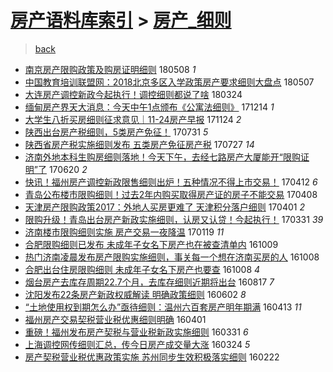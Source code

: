 [房产语料库索引](../../README.md)  > [房产_细则](房产_细则.md)
====
> [back](../README.md)

- [南京房产限购政策及购房证明细则](http://jkwz.applinzi.com/ittc/7100727031522395152.html#%E5%8D%97%E4%BA%AC%E6%88%BF%E4%BA%A7%E9%99%90%E8%B4%AD%E6%94%BF%E7%AD%96%E5%8F%8A%E8%B4%AD%E6%88%BF%E8%AF%81%E6%98%8E%E7%BB%86%E5%88%99) 180508 *1* 
- [中国教育培训联盟网：2018北京多区入学政策房产要求细则大盘点](http://jkwz.applinzi.com/ittc/7100391395397469195.html#%E4%B8%AD%E5%9B%BD%E6%95%99%E8%82%B2%E5%9F%B9%E8%AE%AD%E8%81%94%E7%9B%9F%E7%BD%91%EF%BC%9A2018%E5%8C%97%E4%BA%AC%E5%A4%9A%E5%8C%BA%E5%85%A5%E5%AD%A6%E6%94%BF%E7%AD%96%E6%88%BF%E4%BA%A7%E8%A6%81%E6%B1%82%E7%BB%86%E5%88%99%E5%A4%A7%E7%9B%98%E7%82%B9) 180507  
- [大连房产调控新政今起执行！调控细则都说了啥](http://jkwz.applinzi.com/ittc/7083991419079623697.html#%E5%A4%A7%E8%BF%9E%E6%88%BF%E4%BA%A7%E8%B0%83%E6%8E%A7%E6%96%B0%E6%94%BF%E4%BB%8A%E8%B5%B7%E6%89%A7%E8%A1%8C%EF%BC%81%E8%B0%83%E6%8E%A7%E7%BB%86%E5%88%99%E9%83%BD%E8%AF%B4%E4%BA%86%E5%95%A5) 180324  
- [缅甸房产界天大消息：今天中午1点颁布《公寓法细则》](http://jkwz.applinzi.com/ittc/7046915866153714705.html#%E7%BC%85%E7%94%B8%E6%88%BF%E4%BA%A7%E7%95%8C%E5%A4%A9%E5%A4%A7%E6%B6%88%E6%81%AF%EF%BC%9A%E4%BB%8A%E5%A4%A9%E4%B8%AD%E5%8D%881%E7%82%B9%E9%A2%81%E5%B8%83%E3%80%8A%E5%85%AC%E5%AF%93%E6%B3%95%E7%BB%86%E5%88%99%E3%80%8B) 171214 *1* 
- [大学生八折买房细则征求意见｜11-24房产早报](http://jkwz.applinzi.com/ittc/7039430232153523217.html#%E5%A4%A7%E5%AD%A6%E7%94%9F%E5%85%AB%E6%8A%98%E4%B9%B0%E6%88%BF%E7%BB%86%E5%88%99%E5%BE%81%E6%B1%82%E6%84%8F%E8%A7%81%EF%BD%9C11-24%E6%88%BF%E4%BA%A7%E6%97%A9%E6%8A%A5) 171124 *2* 
- [陕西出台房产税细则，5类房产免征！](http://jkwz.applinzi.com/ittc/6996463080572453904.html#%E9%99%95%E8%A5%BF%E5%87%BA%E5%8F%B0%E6%88%BF%E4%BA%A7%E7%A8%8E%E7%BB%86%E5%88%99%EF%BC%8C5%E7%B1%BB%E6%88%BF%E4%BA%A7%E5%85%8D%E5%BE%81%EF%BC%81) 170731 *5* 
- [陕西省房产税实施细则发布 五类房产免征房产税](http://jkwz.applinzi.com/ittc/6995117082470253584.html#%E9%99%95%E8%A5%BF%E7%9C%81%E6%88%BF%E4%BA%A7%E7%A8%8E%E5%AE%9E%E6%96%BD%E7%BB%86%E5%88%99%E5%8F%91%E5%B8%83+%E4%BA%94%E7%B1%BB%E6%88%BF%E4%BA%A7%E5%85%8D%E5%BE%81%E6%88%BF%E4%BA%A7%E7%A8%8E) 170727 *14* 
- [济南外地本科生购房细则落地！今天下午，去经七路房产大厦能开“限购证明”了](http://jkwz.applinzi.com/ittc/6981271008659899397.html#%E6%B5%8E%E5%8D%97%E5%A4%96%E5%9C%B0%E6%9C%AC%E7%A7%91%E7%94%9F%E8%B4%AD%E6%88%BF%E7%BB%86%E5%88%99%E8%90%BD%E5%9C%B0%EF%BC%81%E4%BB%8A%E5%A4%A9%E4%B8%8B%E5%8D%88%EF%BC%8C%E5%8E%BB%E7%BB%8F%E4%B8%83%E8%B7%AF%E6%88%BF%E4%BA%A7%E5%A4%A7%E5%8E%A6%E8%83%BD%E5%BC%80%E2%80%9C%E9%99%90%E8%B4%AD%E8%AF%81%E6%98%8E%E2%80%9D%E4%BA%86) 170620 *2* 
- [快讯！福州房产调控新政限售细则出炉！五种情况不得上市交易！](http://jkwz.applinzi.com/ittc/6955571524420502533.html#%E5%BF%AB%E8%AE%AF%EF%BC%81%E7%A6%8F%E5%B7%9E%E6%88%BF%E4%BA%A7%E8%B0%83%E6%8E%A7%E6%96%B0%E6%94%BF%E9%99%90%E5%94%AE%E7%BB%86%E5%88%99%E5%87%BA%E7%82%89%EF%BC%81%E4%BA%94%E7%A7%8D%E6%83%85%E5%86%B5%E4%B8%8D%E5%BE%97%E4%B8%8A%E5%B8%82%E4%BA%A4%E6%98%93%EF%BC%81) 170412 *6* 
- [青岛公布楼市限购细则！过去2年内购买取得房产证的房子不能交易](http://jkwz.applinzi.com/ittc/6954135458085864452.html#%E9%9D%92%E5%B2%9B%E5%85%AC%E5%B8%83%E6%A5%BC%E5%B8%82%E9%99%90%E8%B4%AD%E7%BB%86%E5%88%99%EF%BC%81%E8%BF%87%E5%8E%BB2%E5%B9%B4%E5%86%85%E8%B4%AD%E4%B9%B0%E5%8F%96%E5%BE%97%E6%88%BF%E4%BA%A7%E8%AF%81%E7%9A%84%E6%88%BF%E5%AD%90%E4%B8%8D%E8%83%BD%E4%BA%A4%E6%98%93) 170408  
- [天津房产限购政策2017：外地人买房更难了 天津积分落户细则](http://jkwz.applinzi.com/ittc/6951607196365358085.html#%E5%A4%A9%E6%B4%A5%E6%88%BF%E4%BA%A7%E9%99%90%E8%B4%AD%E6%94%BF%E7%AD%962017%EF%BC%9A%E5%A4%96%E5%9C%B0%E4%BA%BA%E4%B9%B0%E6%88%BF%E6%9B%B4%E9%9A%BE%E4%BA%86+%E5%A4%A9%E6%B4%A5%E7%A7%AF%E5%88%86%E8%90%BD%E6%88%B7%E7%BB%86%E5%88%99) 170401 *2* 
- [限购升级！青岛出台房产新政实施细则，认房又认贷！今起执行！](http://jkwz.applinzi.com/ittc/6951164592737747972.html#%E9%99%90%E8%B4%AD%E5%8D%87%E7%BA%A7%EF%BC%81%E9%9D%92%E5%B2%9B%E5%87%BA%E5%8F%B0%E6%88%BF%E4%BA%A7%E6%96%B0%E6%94%BF%E5%AE%9E%E6%96%BD%E7%BB%86%E5%88%99%EF%BC%8C%E8%AE%A4%E6%88%BF%E5%8F%88%E8%AE%A4%E8%B4%B7%EF%BC%81%E4%BB%8A%E8%B5%B7%E6%89%A7%E8%A1%8C%EF%BC%81) 170331 *39* 
- [济南楼市限购细则实施 房产交易一夜降温](http://jkwz.applinzi.com/ittc/6924776903469958149.html#%E6%B5%8E%E5%8D%97%E6%A5%BC%E5%B8%82%E9%99%90%E8%B4%AD%E7%BB%86%E5%88%99%E5%AE%9E%E6%96%BD+%E6%88%BF%E4%BA%A7%E4%BA%A4%E6%98%93%E4%B8%80%E5%A4%9C%E9%99%8D%E6%B8%A9) 170119 *11* 
- [合肥限购细则已发布 未成年子女名下房产也在被查清单内](http://jkwz.applinzi.com/ittc/6887004260348199940.html#%E5%90%88%E8%82%A5%E9%99%90%E8%B4%AD%E7%BB%86%E5%88%99%E5%B7%B2%E5%8F%91%E5%B8%83+%E6%9C%AA%E6%88%90%E5%B9%B4%E5%AD%90%E5%A5%B3%E5%90%8D%E4%B8%8B%E6%88%BF%E4%BA%A7%E4%B9%9F%E5%9C%A8%E8%A2%AB%E6%9F%A5%E6%B8%85%E5%8D%95%E5%86%85) 161009  
- [热门济南凌晨发布房产限购实施细则，事关每一个想在济南买房的人](http://jkwz.applinzi.com/ittc/6886740796006466565.html#%E7%83%AD%E9%97%A8%E6%B5%8E%E5%8D%97%E5%87%8C%E6%99%A8%E5%8F%91%E5%B8%83%E6%88%BF%E4%BA%A7%E9%99%90%E8%B4%AD%E5%AE%9E%E6%96%BD%E7%BB%86%E5%88%99%EF%BC%8C%E4%BA%8B%E5%85%B3%E6%AF%8F%E4%B8%80%E4%B8%AA%E6%83%B3%E5%9C%A8%E6%B5%8E%E5%8D%97%E4%B9%B0%E6%88%BF%E7%9A%84%E4%BA%BA) 161008  
- [合肥出台住房限购细则 未成年子女名下房产也要查](http://jkwz.applinzi.com/ittc/6886659645799662597.html#%E5%90%88%E8%82%A5%E5%87%BA%E5%8F%B0%E4%BD%8F%E6%88%BF%E9%99%90%E8%B4%AD%E7%BB%86%E5%88%99+%E6%9C%AA%E6%88%90%E5%B9%B4%E5%AD%90%E5%A5%B3%E5%90%8D%E4%B8%8B%E6%88%BF%E4%BA%A7%E4%B9%9F%E8%A6%81%E6%9F%A5) 161008 *4* 
- [烟台房产去库存周期22.7个月，去库存细则近期将出台](http://jkwz.applinzi.com/ittc/6867348688904651781.html#%E7%83%9F%E5%8F%B0%E6%88%BF%E4%BA%A7%E5%8E%BB%E5%BA%93%E5%AD%98%E5%91%A8%E6%9C%9F22.7%E4%B8%AA%E6%9C%88%EF%BC%8C%E5%8E%BB%E5%BA%93%E5%AD%98%E7%BB%86%E5%88%99%E8%BF%91%E6%9C%9F%E5%B0%86%E5%87%BA%E5%8F%B0) 160817 *7* 
- [沈阳发布22条房产新政权威解读 明确政策细则](http://jkwz.applinzi.com/ittc/6839047037576020997.html#%E6%B2%88%E9%98%B3%E5%8F%91%E5%B8%8322%E6%9D%A1%E6%88%BF%E4%BA%A7%E6%96%B0%E6%94%BF%E6%9D%83%E5%A8%81%E8%A7%A3%E8%AF%BB+%E6%98%8E%E7%A1%AE%E6%94%BF%E7%AD%96%E7%BB%86%E5%88%99) 160602 *8* 
- [“土地使用权到期怎么办”亟待细则：温州六百套房产明年期满](http://jkwz.applinzi.com/ittc/6820662952130511877.html#%E2%80%9C%E5%9C%9F%E5%9C%B0%E4%BD%BF%E7%94%A8%E6%9D%83%E5%88%B0%E6%9C%9F%E6%80%8E%E4%B9%88%E5%8A%9E%E2%80%9D%E4%BA%9F%E5%BE%85%E7%BB%86%E5%88%99%EF%BC%9A%E6%B8%A9%E5%B7%9E%E5%85%AD%E7%99%BE%E5%A5%97%E6%88%BF%E4%BA%A7%E6%98%8E%E5%B9%B4%E6%9C%9F%E6%BB%A1) 160413 *11* 
- [福州房产交易契税营业税优惠细则明确](http://jkwz.applinzi.com/ittc/6816062770776638469.html#%E7%A6%8F%E5%B7%9E%E6%88%BF%E4%BA%A7%E4%BA%A4%E6%98%93%E5%A5%91%E7%A8%8E%E8%90%A5%E4%B8%9A%E7%A8%8E%E4%BC%98%E6%83%A0%E7%BB%86%E5%88%99%E6%98%8E%E7%A1%AE) 160401  
- [重磅！福州发布房产契税与营业税新政实施细则](http://jkwz.applinzi.com/ittc/6815826495842812933.html#%E9%87%8D%E7%A3%85%EF%BC%81%E7%A6%8F%E5%B7%9E%E5%8F%91%E5%B8%83%E6%88%BF%E4%BA%A7%E5%A5%91%E7%A8%8E%E4%B8%8E%E8%90%A5%E4%B8%9A%E7%A8%8E%E6%96%B0%E6%94%BF%E5%AE%9E%E6%96%BD%E7%BB%86%E5%88%99) 160331 *6* 
- [上海调控网传细则汇总，传今日房产成交量大涨](http://jkwz.applinzi.com/ittc/6813170204104197124.html#%E4%B8%8A%E6%B5%B7%E8%B0%83%E6%8E%A7%E7%BD%91%E4%BC%A0%E7%BB%86%E5%88%99%E6%B1%87%E6%80%BB%EF%BC%8C%E4%BC%A0%E4%BB%8A%E6%97%A5%E6%88%BF%E4%BA%A7%E6%88%90%E4%BA%A4%E9%87%8F%E5%A4%A7%E6%B6%A8) 160324 *5* 
- [房产契税营业税优惠政策实施 苏州同步生效积极落实细则](http://jkwz.applinzi.com/ittc/6801572852968981509.html#%E6%88%BF%E4%BA%A7%E5%A5%91%E7%A8%8E%E8%90%A5%E4%B8%9A%E7%A8%8E%E4%BC%98%E6%83%A0%E6%94%BF%E7%AD%96%E5%AE%9E%E6%96%BD+%E8%8B%8F%E5%B7%9E%E5%90%8C%E6%AD%A5%E7%94%9F%E6%95%88%E7%A7%AF%E6%9E%81%E8%90%BD%E5%AE%9E%E7%BB%86%E5%88%99) 160222  

